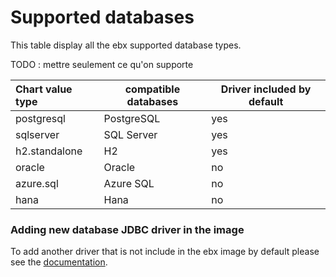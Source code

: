 # Supported databases

This table display all the ebx supported database types.

TODO : mettre seulement ce qu'on supporte

| Chart value type | compatible databases | Driver included by default |
|:-----------------|----------------------|----------------------------|
| postgresql       | PostgreSQL           | yes                        |  
| sqlserver        | SQL Server           | yes                        |  
| h2.standalone    | H2                   | yes                        |  
| oracle           | Oracle               | no                         |
| azure.sql        | Azure SQL            | no                         |
| hana             | Hana                 | no                         |

### Adding new database JDBC driver in the image  

To add another driver that is not include in the ebx image by default please see the [documentation](https://docs.tibco.com/pub/ebx/latest/doc/html/en/ece/customizing_the_image.html#_adding_a_new_jdbc_driver).



 